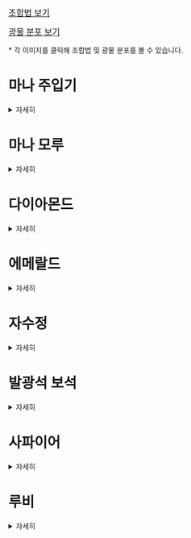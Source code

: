 <big>[조합법 보기](./recipe/Recipe.md)</big>

<big>[광물 분포 보기](./worldgen/OreGen.md)</big>

\* 각 이미지를 클릭해 조합법 및 광물 분포를 볼 수 있습니다.

# 마나 주입기

<details>
<summary>자세히</summary>


<img alt="mana_injector_ex.gif" src="../image/gui/mana_injector_screen.gif" align="top"/>[<img alt="mana_injector.png" height="80" src="../image/block/mana_injector.png" width="80"/>](./recipe/Recipe.md#마나-주입기)

- 레벨을 사용해 아이템을 제작하는 조합대입니다.

</details>

# 마나 모루

<details>
<summary>자세히</summary>


<img alt="mana_anvil.png" src="../image/gui/mana_anvil_screen.png" align="top"/>[<img alt="mana_anvil.png" height="80" src="../image/block/mana_anvil.png" width="80"/>](./recipe/Recipe.md#마나-모루)

- 마법이 부여된 보석을 사용해 아이템을 제작하는 제작대입니다.

</details>

# 다이아몬드

<details>
<summary>자세히</summary>


[![enchanted_diamond.png](../image/item/enchanted_diamond.png)](./recipe/Recipe.md#마법이-부여된-다이아몬드)

- 마나 모루에서, 방어구 및 도구에 관한 인첸트 책을 제작하는데 사용됩니다.

</details>

# 에메랄드

<details>
<summary>자세히</summary>


[![enchanted_emerald.png](../image/item/enchanted_emerald.png)](./recipe/Recipe.md#마법이-부여된-에메랄드)

- 마나 모루에서, 자원 채집에 관련된 인첸트 북을 제작하는데 사용됩니다.

</details>

# 자수정

<details>
<summary>자세히</summary>


[![enchanted_amethyst_shard.png](../image/item/enchanted_amethyst_shard.png)](./recipe/Recipe.md#마법이-부여된-자수정-조각)

- 마나 모루에서, 근접 무기와 관련된 인첸트 북을 제작하는데 사용됩니다.

</details>

# 발광석 보석

<details>
<summary>자세히</summary>


[![glowstone_gem.png](../image/item/glowstone_gem.png)](./recipe/Recipe.md#발광-보석)
[![enchanted_glowstone_gem.png](../image/item/enchanted_glowstone_gem.png)](./recipe/Recipe.md#마법이-부여된-발광-보석)
[![glowstone_gem_core.png](../image/item/glowstone_gem_core.png)](./recipe/Recipe.md#발광-보석-핵)
[<img alt="glowstone_gem_block.png" height="80" src="../image/block/glowstone_gem_block.png" width="80"/>](./recipe/Recipe.md#발광-보석-블록)

- 발광석을 화로에 녹여서 만듭니다.


- 빛과 관련된 아이템들을 만드는데 사용됩니다.

## 발광 보석 랜턴

[![glowstone_gem_lantern.png](../image/item/glowstone_gem_lantern.png)](./recipe/Recipe.md#발광-보석-랜턴)
[<img alt="glowstone_gem_lantern.png" height="80" src="../image/block/glowstone_gem_lantern.png" width="80"/>](./recipe/Recipe.md#발광-보석-랜턴)
[<img alt="glowstone_gem_lantern_hanging.png" height="80" src="../image/block/glowstone_gem_lantern_hanging.png" width="80"/>](./recipe/Recipe.md#발광-보석-랜턴)
[<img alt="glowstone_gem_lantern_fixed.png" height="80" src="../image/block/glowstone_gem_lantern_fixed.png" width="80"/>](./recipe/Recipe.md#발광-보석-랜턴)

- 들고 있으면 상시 야간투시 효과인 랜턴의 불빛 효과를 받습니다.


- 레벨이 높을 수록 더 좋은 시야를 갖습니다.
    - 레벨1: 야간 투시의 5% 강도
    - 레벨2: 야간 투시의 15% 강도
    - 레벨3: 야간 투시의 100% 강도


- 블록 형태에서도 레벨에 따라 밝기가 달라집니다.
    - 레벨1: 밝기 레벨 5
    - 레벨2: 밝기 레벨 10
    - 레벨3: 밝기 레벨 15


- Curios 모드를 지원합니다. 벨트 슬롯에 착용해보세요.

### 랜턴의 불빛 이펙트 아이콘

<img alt="light_vision.png" height="80" src="../image/effect/light_vision.png" width="80"/>

### 발광 보석 랜턴 들고 있는 모습

<img alt="glowstone_gem_lantern_model_in_hand.jpeg" src="../image/screenshot/glowstone_gem_lantern_model_in_hand.jpeg" width="100" title="손에 들고 있을 때"/>
<img alt="glowstone_gem_lantern_model_in_curios.jpeg" src="../image/screenshot/glowstone_gem_lantern_model_in_curios.jpeg" width="100" title="Curios 벨트 슬롯에 장착했을 때"/>

왼쪽: 손에 들고 있을 때<br>
오른쪽: Curios 벨트 슬롯에 장착했을 때

## 빛의 지팡이

[![light_staff.png](../image/item/light_staff.png)](./recipe/Recipe.md#빛의-지팡이)
![light_orb.gif](../image/particle/light_orb.gif)

- 우클릭으로 빛 오브 블록을 설치합니다.


- 내구도는 300이며, 사용할 때마다 줄어듭니다.


- 발광석 보석으로 수리할 수 있습니다.


- 내구성 및 수선 인첸트를 붙일 수 있습니다.

## 엘도라도 지팡이
[![el_dorado_wand.png](../image/item/el_dorado_wand.png)](./recipe/Recipe.md#엘도라도-지팡이)
[![el_dorado_wand_active.png](../image/item/el_dorado_wand_active.png)](./recipe/Recipe.md#엘도라도-지팡이)

- 우클릭해서 주위 10칸 이내 (기본 설정) 광물을 찾으세요!

<img alt="find_diamond.png" src="../image/screenshot/find_diamond.png" width="400"/>

▲ 다이아몬드를 찾는 모습

</details>

# 사파이어

<details>
<summary>자세히</summary>


[![sapphire.png](../image/item/sapphire.png)](./recipe/Recipe.md#사파이어)
[![enchanted_sapphire.png](../image/item/enchanted_sapphire.png)](./recipe/Recipe.md#마법이-부여된-사파이어)
[<img alt="sapphire_block.png" height="80" src="../image/block/sapphire_block.png" width="80"/>](./recipe/Recipe.md#사파이어-블록)
[<img alt="sapphire_ore.png" height="80" src="../image/block/sapphire_ore.png" width="80"/>](./worldgen/OreGen.md#사파이어)
[<img alt="deepslate_sapphire_ore.png" height="80" src="../image/block/deepslate_sapphire_ore.png" width="80"/>](./worldgen/OreGen.md#사파이어)

- 물과 관련된 아이템을 제작하는데 사용됩니다.

## 사파이어 양동이

[![sapphire_bucket.png](../image/item/sapphire_bucket.png)](./recipe/Recipe.md#사파이어-양동이)
[![water_sapphire_bucket.png](../image/item/water_sapphire_bucket.png)](./recipe/Recipe.md#사파이어-양동이)

- 물만 담을 수 있는 양동이입니다.
- 총 30 버킷만큼 담을 수 있습니다.
- 우클릭으로 물을 설치하고, 쉬프트 우클릭으로 물을 담습니다.

## 무한의 사파이어 양동이

[![infinite_sapphire_bucket.png](../image/item/infinite_sapphire_bucket.png)](./recipe/Recipe.md#무한의-사파이어-양동이)

- 무한으로 물이 담겨있는 양동이입니다.
- 우클릭으로 물을 설치하고, 쉬프트 우클릭으로 물을 담습니다.

</details>

# 루비

<details>
<summary>자세히</summary>


[![ruby.png](../image/item/ruby.png)](./recipe/Recipe.md#루비)
[![enchanted_ruby.png](../image/item/enchanted_ruby.png)](./recipe/Recipe.md#마법이-부여된-루비)
[<img alt="ruby_block.png" height="80" src="../image/block/ruby_block.png" width="80"/>](./recipe/Recipe.md#루비-블록)
[<img alt="ruby_ore.png" height="80" src="../image/block/ruby_ore.png" width="80"/>](./worldgen/OreGen.md#루비)
[<img alt="deepslate_ruby_ore.png" height="80" src="../image/block/deepslate_ruby_ore.png" width="80"/>](./worldgen/OreGen.md#루비)

- 불과 관련된 아이템을 제작하는데 사용됩니다.

## 루비 양동이

[![ruby_bucket.png](../image/item/ruby_bucket.png)](./recipe/Recipe.md#루비-양동이)
[![lava_ruby_bucket.png](../image/item/lava_ruby_bucket.png)](./recipe/Recipe.md#루비-양동이)

- 용암만 담을 수 있는 양동이입니다.
- 총 30 버킷만큼 담을 수 있습니다.
- 우클릭으로 용암을 설치하고, 쉬프트 우클릭으로 용암을 담습니다.

## 무한의 루비 양동이

[![infinite_ruby_bucket.png](../image/item/infinite_ruby_bucket.png)](./recipe/Recipe.md#무한의-루비-양동이)

- 무한으로 용암이 담겨있는 양동이입니다.
- 우클릭으로 용암을 설치하고, 쉬프트 우클릭으로 용암을 담습니다.

</details>
